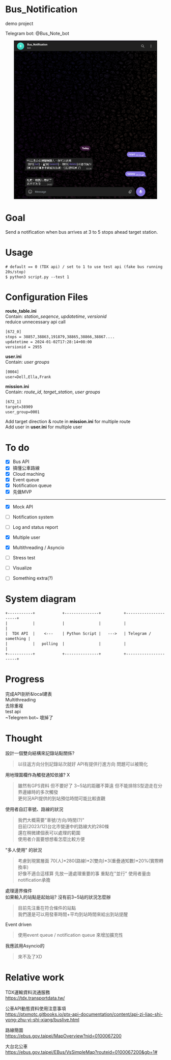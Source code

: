 # Bus_Notification
demo project  

Telegram bot: @Bus_Note_bot  
<p align="center">
<img src="https://github.com/SCWhite/Bus_Notification/blob/main/image/tg.png" width="450">
</p>


# Goal
Send a notification when bus arrives at 3 to 5 stops ahead target station.

# Usage
```
# default == 0 (TDX api) / set to 1 to use test api (fake bus running 20s/stop)
$ python3 script.py --test 1 
```
# Configuration Files
**route_table.ini**  
Contain: *station_seqence*, *updatetime*, *versionid*  
reduice unnecessary api call  
```
[672_0]
stops = 38857,38863,191879,38865,38866,38867....
updatetime = 2024-01-02T17:28:14+08:00
versionid = 2955
```

**user.ini**  
Contain: *user groups*  
```
[0004]
user=Dell,Ella,Frank
```

**mission.ini**  
Contain: *route_id*, *target_station*, *user groups*  
```
[672_1]
target=38909
user_group=0001
```

Add target direction & route in **mission.ini** for multiple route  
Add user in **user.ini**  for multiple user    


# To do

- [x]  Bus API
- [x]  搞懂公車路線
- [x]  Cloud maching
- [x]  Event queue
- [x]  Notification queue
- [x]  先做MVP
---
- [x]  Mock API
- [ ]  Notification system
- [ ]  Log and status report
- [x]  Multiple user
- [x]  Multithreading / Asyncio 
- [ ]  Stress test
- [ ]  Visualize
- [ ]  Something extra(?)


# System diagram
```
+-----------+            +---------------+          +----------------------+
|           |            |               |          |                      |
|  TDX API  |    <---    | Python Script |   --->   | Telegram / something |
|           |   polling  |               |          |                      |
+-----------+            +---------------+          +----------------------+

```
# Progress

完成API剖析&local建表  
Multithreading  
去除重複  
test api  
~Telegrem bot~ 壞掉了  


# Thought
設計一個雙向結構來記錄站點關係?

> 以往返方向分別記錄站次就好 API有提供行進方向 問題可以被簡化  

用地理圍欄作為觸發通知依據? X

> 雖然有GPS資料 但不要好了 3~5站的距離不算遠 但不能排除S型遊走在分界邊緣時的多次觸發  
更何況API提供的到站預估時間可能比較直觀  

使用者自訂車號、路線的狀況

> 我們大概需要"車號/方向/時間(?)"  
目前(2023/12)台北市營運中的路線大約280條  
還在稍微建個表可以處理的範圍  
使用者介面要想想看怎麼比較方便  

 "多人使用" 的狀況

> 考慮到現實層面 70(人)*280(路線)*2(雙向)*3(重疊通知數)*20%(實際轉換率)  
好像不適合這樣算 先放一邊處理重要的事
重點在"並行" 使用者量由notification承擔

處理邊界條件  
如果輸入的站點是起始站? 沒有前3~5站的狀況怎麼辦

> 目前先注重在符合條件的站點  
我們還是可以用發車時間+平均到站時間來給出到站提醒

Event driven  
> 使用event queue / notification queue 來增加擴充性

我應該用Asyncio的  
> 來不及了XD




# Relative work
TDX運輸資料流通服務  
https://tdx.transportdata.tw/  

公車API動態資料使用注意事項  
https://ptxmotc.gitbooks.io/ptx-api-documentation/content/api-zi-liao-shi-yong-zhu-yi-shi-xiang/buslive.html  

路線簡圖  
https://ebus.gov.taipei/MapOverview?nid=0100067200

大台北公車  
https://ebus.gov.taipei/EBus/VsSimpleMap?routeid=0100067200&gb=1#

